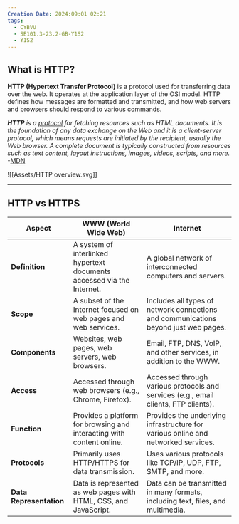 ```yaml
---
Creation Date: 2024:09:01 02:21
tags:
  - CYBVU
  - SE101.3-23.2-GB-Y1S2
  - Y1S2
---
```

## What is HTTP?

**HTTP (Hypertext Transfer Protocol)** is a protocol used for transferring data over the web. It operates at the application layer of the OSI model. HTTP defines how messages are formatted and transmitted, and how web servers and browsers should respond to various commands.


***HTTP*** *is a [protocol](https://developer.mozilla.org/en-US/docs/Glossary/Protocol) for fetching resources such as HTML documents. It is the foundation of any data exchange on the Web and it is a client-server protocol, which means requests are initiated by the recipient, usually the Web browser. A complete document is typically constructed from resources such as text content, layout instructions, images, videos, scripts, and more.*
-[MDN](https://developer.mozilla.org/en-US/docs/Web/HTTP/Overview)

![[Assets/HTTP overview.svg]]

---
## HTTP vs HTTPS
| Aspect               | WWW (World Wide Web)                               | Internet                                 |
|----------------------|----------------------------------------------------|------------------------------------------|
| **Definition**       | A system of interlinked hypertext documents accessed via the Internet. | A global network of interconnected computers and servers. |
| **Scope**            | A subset of the Internet focused on web pages and web services. | Includes all types of network connections and communications beyond just web pages. |
| **Components**       | Websites, web pages, web servers, web browsers.   | Email, FTP, DNS, VoIP, and other services, in addition to the WWW. |
| **Access**           | Accessed through web browsers (e.g., Chrome, Firefox). | Accessed through various protocols and services (e.g., email clients, FTP clients). |
| **Function**         | Provides a platform for browsing and interacting with content online. | Provides the underlying infrastructure for various online and networked services. |
| **Protocols**        | Primarily uses HTTP/HTTPS for data transmission.  | Uses various protocols like TCP/IP, UDP, FTP, SMTP, and more. |
| **Data Representation** | Data is represented as web pages with HTML, CSS, and JavaScript. | Data can be transmitted in many formats, including text, files, and multimedia. |